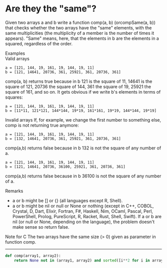 # Are they the "same"?

Given two arrays a and b write a function comp(a, b) (orcompSame(a, b)) that checks whether the two arrays have the "same" elements, with the same multiplicities (the multiplicity of a member is the number of times it appears). "Same" means, here, that the elements in b are the elements in a squared, regardless of the order.

Examples </br>
Valid arrays
```
a = [121, 144, 19, 161, 19, 144, 19, 11]  
b = [121, 14641, 20736, 361, 25921, 361, 20736, 361]
```
comp(a, b) returns true because in b 121 is the square of 11, 14641 is the square of 121, 20736 the square of 144, 361 the square of 19, 25921 the square of 161, and so on. It gets obvious if we write b's elements in terms of squares:

```
a = [121, 144, 19, 161, 19, 144, 19, 11] 
b = [11*11, 121*121, 144*144, 19*19, 161*161, 19*19, 144*144, 19*19]
```
Invalid arrays
If, for example, we change the first number to something else, comp is not returning true anymore:

```
a = [121, 144, 19, 161, 19, 144, 19, 11]  
b = [132, 14641, 20736, 361, 25921, 361, 20736, 361]
```
comp(a,b) returns false because in b 132 is not the square of any number of a.

```
a = [121, 144, 19, 161, 19, 144, 19, 11]  
b = [121, 14641, 20736, 36100, 25921, 361, 20736, 361]
```
comp(a,b) returns false because in b 36100 is not the square of any number of a.

Remarks
* a or b might be [] or {} (all languages except R, Shell).
* a or b might be nil or null or None or nothing (except in C++, COBOL, Crystal, D, Dart, Elixir, Fortran, F#, Haskell, Nim, OCaml, Pascal, Perl, PowerShell, Prolog, PureScript, R, Racket, Rust, Shell, Swift).
If a or b are nil (or null or None, depending on the language), the problem doesn't make sense so return false.

Note for C
The two arrays have the same size (> 0) given as parameter in function comp.

---

```py
def comp(array1, array2):
    return None not in (array1, array2) and sorted([i**2 for i in array1]) == sorted(array2)
```
